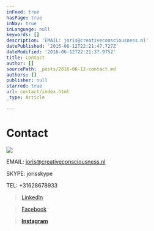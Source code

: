 ```yaml
---
inFeed: true
hasPage: true
inNav: true
inLanguage: null
keywords: []
description: 'EMAIL: joris@creativeconsciousness.nl'
datePublished: '2016-06-12T22:21:47.727Z'
dateModified: '2016-06-12T22:21:37.975Z'
title: Contact
author: []
sourcePath: _posts/2016-06-12-contact.md
authors: []
publisher: null
starred: true
url: contact/index.html
_type: Article

---
```

# Contact
![](https://the-grid-user-content.s3-us-west-2.amazonaws.com/b2d5088e-4b15-41e5-ad9a-8a909e8b8323.jpg)

EMAIL: joris@creativeconsciousness.nl

SKYPE: jorisskype

TEL: +31628678933

> [LinkedIn][0]

> [Facebook][1]

> **[Instagram][1]**



[0]: https://www.linkedin.com/in/joris-swinkels-7a24b98?trk=hp-identity-name
[1]: null